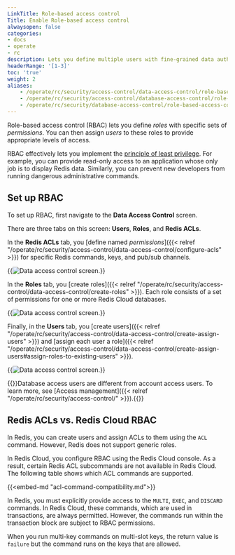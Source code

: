 ```yaml
---
LinkTitle: Role-based access control
Title: Enable Role-based access control
alwaysopen: false
categories:
- docs
- operate
- rc
description: Lets you define multiple users with fine-grained data authorization features.
headerRange: '[1-3]'
toc: 'true'
weight: 2
aliases:
    - /operate/rc/security/access-control/data-access-control/role-based-access-control/
    - /operate/rc/security/access-control/database-access-control/role-based-access-control/
    - /operate/rc/security/database-access-control/role-based-access-control/
---
```


Role-based access control (RBAC) lets you define *roles* with specific sets of *permissions*. You can then assign *users* to these roles
to provide appropriate levels of access.

RBAC effectively lets you implement the [principle of least privilege](https://en.wikipedia.org/wiki/Principle_of_least_privilege). For example, you can provide
read-only access to an application whose only job is to display Redis data. Similarly, you can prevent new developers from running dangerous administrative commands.


## Set up RBAC

To set up RBAC, first navigate to the **Data Access Control** screen.

There are three tabs on this screen: **Users**, **Roles**, and **Redis ACLs**.

In the **Redis ACLs** tab, you [define named *permissions*]({{< relref "/operate/rc/security/access-control/data-access-control/configure-acls" >}}) for specific Redis commands, keys, and pub/sub channels.

{{<image filename="images/rc/data-access-control-acls.png" alt="Data access control screen." >}}

In the **Roles** tab, you [create roles]({{< relref "/operate/rc/security/access-control/data-access-control/create-roles" >}}). Each role consists of a set of permissions for one or more Redis Cloud databases.

{{<image filename="images/rc/data-access-control-roles.png" alt="Data access control screen." >}}

Finally, in the **Users** tab, you [create users]({{< relref "/operate/rc/security/access-control/data-access-control/create-assign-users" >}}) and [assign each user a role]({{< relref "/operate/rc/security/access-control/data-access-control/create-assign-users#assign-roles-to-existing-users" >}}).

{{<image filename="images/rc/data-access-control-users.png" alt="Data access control screen." >}}

{{<note>}}Database access users are different from account access users. To learn more, see [Access management]({{< relref "/operate/rc/security/access-control/" >}}).{{</note>}}


## Redis ACLs vs. Redis Cloud RBAC

In Redis, you can create users and assign ACLs to them using the `ACL` command. However, 
Redis does not support generic roles.

In Redis Cloud, you configure RBAC using the Redis Cloud console. As a result, certain Redis ACL
subcommands are not available in Redis Cloud. The following table shows which ACL commands are supported.

{{<embed-md "acl-command-compatibility.md">}}

In Redis, you must explicitly provide access to the `MULTI`, `EXEC`, and `DISCARD` commands.
In Redis Cloud, these commands, which are used in transactions, are always permitted. However, the commands
run within the transaction block are subject to RBAC permissions.

When you run multi-key commands on multi-slot keys, the return value is `failure` but the command runs on the keys that are allowed.



